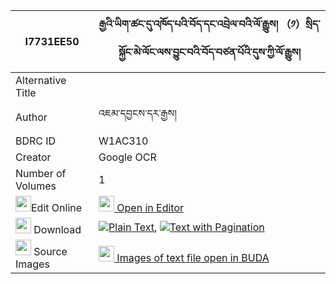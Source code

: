 |I7731EE50|རྒྱའི་ཡིག་ཚང་དུ་འཁོད་པའི་བོད་དང་འབྲེལ་བའི་ལོ་རྒྱུས། （༡）སྲིད་སྐྱོང་མེ་ལོང་ལས་བྱུང་བའི་བོད་བཙན་པོའི་དུས་ཀྱི་ལོ་རྒྱུས། 
| --- | --- 
|Alternative Title |
|Author| འཇམ་དབྱངས་དར་རྒྱས།
|BDRC ID | W1AC310
|Creator | Google OCR
|Number of Volumes| 1
|<img width="25" src="https://img.icons8.com/color/25/000000/edit-property.png">Edit Online| [<img width="25" src="https://avatars.githubusercontent.com/u/45091458?s=200&v=4"> Open in Editor](http://editor.openpecha.org/I7731EE50)
|<img width="25" src="https://img.icons8.com/fluent/48/000000/download-2.png"/>  Download | [![](https://img.icons8.com/color/20/000000/txt.png)Plain Text](https://github.com/Openpecha/I7731EE50/releases/download/v2/gya_i_yiktsang_du_khopa_i_bo_d_plain_I7731EE50.zip), [![](https://img.icons8.com/color/20/000000/txt.png)Text with Pagination](https://github.com/Openpecha/I7731EE50/releases/download/v2/gya_i_yiktsang_du_khopa_i_bo_d_pages_I7731EE50.zip)
|<img width="25" src="https://img.icons8.com/plasticine/100/000000/pictures-folder.png"/>  Source Images | [<img width="25" src="https://library.bdrc.io/icons/BUDA-small.svg"> Images of text file open in BUDA](https://library.bdrc.io/show/bdr:W1AC310)